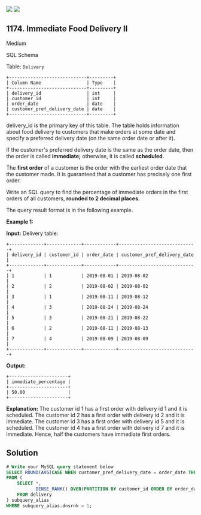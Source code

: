 [![](https://img.shields.io/github/stars/javadev/LeetCode-in-Kotlin?label=Stars&style=flat-square)](https://github.com/javadev/LeetCode-in-Kotlin)
[![](https://img.shields.io/github/forks/javadev/LeetCode-in-Kotlin?label=Fork%20me%20on%20GitHub%20&style=flat-square)](https://github.com/javadev/LeetCode-in-Kotlin/fork)

## 1174\. Immediate Food Delivery II

Medium

SQL Schema

Table: `Delivery`

    +-----------------------------+---------+ 
    | Column Name                 | Type    | 
    +-----------------------------+---------+ 
    | delivery_id                 | int     | 
    | customer_id                 | int     | 
    | order_date                  | date    | 
    | customer_pref_delivery_date | date    | 
    +-----------------------------+---------+ 
    
delivery_id is the primary key of this table. The table holds information about food delivery to customers that make orders at some date and specify a preferred delivery date (on the same order date or after it).

If the customer's preferred delivery date is the same as the order date, then the order is called **immediate;** otherwise, it is called **scheduled**.

The **first order** of a customer is the order with the earliest order date that the customer made. It is guaranteed that a customer has precisely one first order.

Write an SQL query to find the percentage of immediate orders in the first orders of all customers, **rounded to 2 decimal places**.

The query result format is in the following example.

**Example 1:**

**Input:** Delivery table:

    +-------------+-------------+------------+-----------------------------+ 
    | delivery_id | customer_id | order_date | customer_pref_delivery_date | 
    +-------------+-------------+------------+-----------------------------+ 
    | 1           | 1           | 2019-08-01 | 2019-08-02                  | 
    | 2           | 2           | 2019-08-02 | 2019-08-02                  | 
    | 3           | 1           | 2019-08-11 | 2019-08-12                  | 
    | 4           | 3           | 2019-08-24 | 2019-08-24                  | 
    | 5           | 3           | 2019-08-21 | 2019-08-22                  | 
    | 6           | 2           | 2019-08-11 | 2019-08-13                  | 
    | 7           | 4           | 2019-08-09 | 2019-08-09                  | 
    +-------------+-------------+------------+-----------------------------+

**Output:** 

    +----------------------+ 
    | immediate_percentage | 
    +----------------------+ 
    | 50.00                | 
    +----------------------+

**Explanation:** The customer id 1 has a first order with delivery id 1 and it is scheduled. The customer id 2 has a first order with delivery id 2 and it is immediate. The customer id 3 has a first order with delivery id 5 and it is scheduled. The customer id 4 has a first order with delivery id 7 and it is immediate. Hence, half the customers have immediate first orders.

## Solution

```sql
# Write your MySQL query statement below
SELECT ROUND(AVG(CASE WHEN customer_pref_delivery_date = order_date THEN 1 ELSE 0 END) * 100, 2) AS immediate_percentage
FROM (
    SELECT *,
           DENSE_RANK() OVER(PARTITION BY customer_id ORDER BY order_date ASC) AS dnsrnk
    FROM delivery
) subquery_alias
WHERE subquery_alias.dnsrnk = 1;
```